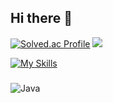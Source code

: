 ## Hi there 👋

<!--
**kimdongjoon-web/kimdongjoon-web** is a ✨ _special_ ✨ repository because its `README.md` (this file) appears on your GitHub profile.

Here are some ideas to get you started:

- 🔭 I’m currently working on ...
- 🌱 I’m currently learning ...
- 👯 I’m looking to collaborate on ...
- 🤔 I’m looking for help with ...
- 💬 Ask me about ...
- 📫 How to reach me: ...
- 😄 Pronouns: ...
- ⚡ Fun fact: ...
-->
[![Solved.ac Profile](http://mazassumnida.wtf/api/v2/generate_badge?boj=whitecolor)](https://solved.ac/whitecolor/) <img src="http://mazandi.herokuapp.com/api?handle=whitecolor&theme=dark"/>

[![My Skills](https://skillicons.dev/icons?i=java)](https://skillicons.dev)

###
![Java](https://img.shields.io/badge/Java-007396.svg?&style=for-the-badge&logo=Java&logoColor=white)
